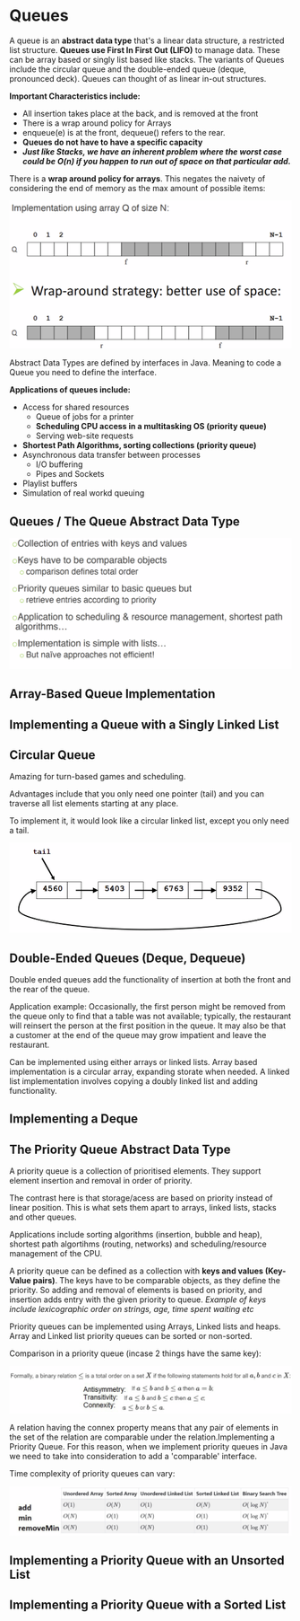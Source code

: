 # Queues

A queue is an **abstract data type** that's a linear data structure, a restricted list structure. **Queues use First In First Out (LIFO)** to manage data. These can be array based or singly list based like stacks. The variants of Queues include the circular queue and the double-ended queue (deque, pronounced deck). Queues can thought of as linear in-out structures.

**Important Characteristics include:**

* All insertion takes place at the back, and is removed at the front
* There is a wrap around policy for Arrays
* enqueue(e) is at the front, dequeue() refers to the rear.
* **Queues do not have to have a specific capacity**
* _**Just like Stacks, we have an inherent problem where the worst case could be O(n) if you happen to run out of space on that particular add.**_

There is a **wrap around policy for arrays**. This negates the naivety of considering the end of memory as the max amount of possible items:

![](<../../../../.gitbook/assets/image (205).png>)

Abstract Data Types are defined by interfaces in Java. Meaning to code a Queue you need to define the interface.

**Applications of queues include:**

* Access for shared resources
  * Queue of jobs for a printer
  * **Scheduling CPU access in a multitasking OS (priority queue)**
  * Serving web-site requests
* **Shortest Path Algorithms, sorting collections (priority queue)**
* Asynchronous data transfer between processes
  * I/O buffering
  * Pipes and Sockets
* Playlist buffers
* Simulation of real workd queuing

## Queues / The Queue Abstract Data Type

![](<../../../../.gitbook/assets/image (200) (1).png>)

## Array-Based Queue Implementation

## Implementing a Queue with a Singly Linked List

## Circular Queue

Amazing for turn-based games and scheduling.&#x20;

Advantages include that you only need one pointer (tail) and you can traverse all list elements starting at any place.

To implement it, it would look like a circular linked list, except you only need a tail.

![](<../../../../.gitbook/assets/image (206).png>)

## Double-Ended Queues (Deque, Dequeue)

Double ended queues add the functionality of insertion at both the front and the rear of the queue.

Application example: Occasionally, the first person might be removed from the queue only to find that a table was not available; typically, the restaurant will reinsert the person at the first position in the queue. It may also be that a customer at the end of the queue may grow impatient and leave the restaurant.

Can be implemented using either arrays or linked lists. Array based implementation is a circular array, expanding storate when needed. A linked list implementation involves copying a doubly linked list and adding functionality.

## Implementing a Deque

## The Priority Queue Abstract Data Type

A priority queue is a collection of prioritised elements. They support element insertion and removal in order of priority.

The contrast here is that storage/acess are based on priority instead of linear position. This is what sets them apart to arrays, linked lists, stacks and other queues.

Applications include sorting algorithms (insertion, bubble and heap), shortest path algortihms (routing, networks) and scheduling/resource management of the CPU.

A priority queue can be defined as a collection with **keys and values (Key-Value pairs)**. The keys have to be comparable objects, as they define the priority. So adding and removal of elements is based on priority, and insertion adds entry with the given priority to queue. _Example of keys include lexicographic order on strings, age, time spent waiting etc_

Priority queues can be implemented using Arrays, Linked lists and heaps. Array and Linked list priority queues can be sorted or non-sorted.

Comparison in a priority queue (incase 2 things have the same key):

![](<../../../../.gitbook/assets/image (207).png>)

A relation having the connex property means that any pair of elements in the set of the relation are comparable under the relation.Implementing a Priority Queue. For this reason, when we implement priority queues in Java we need to take into consideration to add a 'comparable' interface.

Time complexity of priority queues can vary:

![](<../../../../.gitbook/assets/image (199).png>)

## Implementing a Priority Queue with an Unsorted List

## Implementing a Priority Queue with a Sorted List
